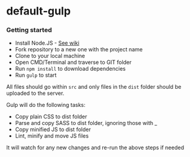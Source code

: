 # default-gulp

### Getting started
* Install Node.JS - [See wiki](http://git.sequelgroup.co.uk/Sequel/info/wiki/Node)
* Fork repository to a new one with the project name
* Clone to your local machine
* Open CMD/Terminal and traverse to GIT folder
* Run `npm install` to download dependencies
* Run `gulp` to start

All files should go within `src` and only files in the `dist` folder should be uploaded to the server.

Gulp will do the following tasks:
* Copy plain CSS to dist folder
* Parse and copy SASS to dist folder, ignoring those with _
* Copy minified JS to dist folder
* Lint, minify and move JS files

It will watch for any new changes and re-run the above steps if needed